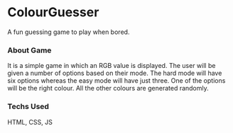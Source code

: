 # ColourGuesser

A fun guessing game to play when bored.

### About Game
It is a simple game in which an RGB value is displayed. The user will be given a number of options based on their mode. The hard mode will have six options whereas the easy mode will have just three. One of the options will be the right colour. All the other colours are generated randomly.

### Techs Used
HTML, CSS, JS
